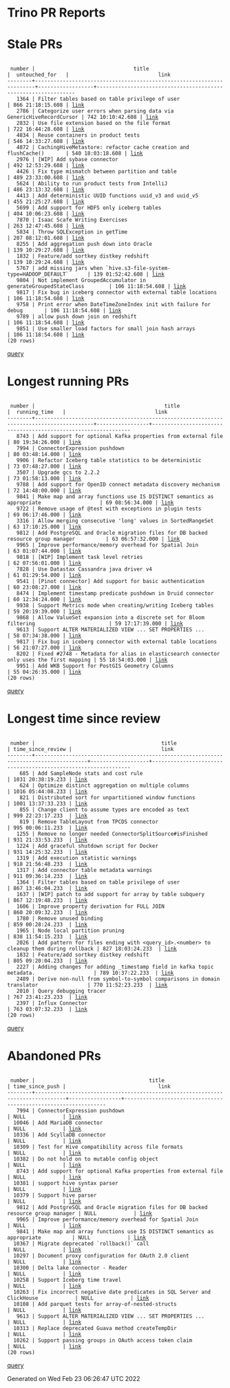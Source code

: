 Trino PR Reports
=======

#  Stale PRs
<pre><code>
 number |                                title                                 |  untouched_for   |                             link                              
--------+----------------------------------------------------------------------+------------------+---------------------------------------------------------------
   1364 | Filter tables based on table privilege of user                       | 866 21:18:15.608 | <a href="https://github.com/trinodb/trino/pull/1364">link</a> 
   2786 | Categorize user errors when parsing data via GenericHiveRecordCursor | 742 10:10:42.608 | <a href="https://github.com/trinodb/trino/pull/2786">link</a> 
   2832 | Use file extension based on the file format                          | 722 16:44:28.608 | <a href="https://github.com/trinodb/trino/pull/2832">link</a> 
   4834 | Reuse containers in product tests                                    | 546 14:33:27.608 | <a href="https://github.com/trinodb/trino/pull/4834">link</a> 
   4872 | CachingHiveMetastore: refactor cache creation and flushCache()       | 540 18:03:18.608 | <a href="https://github.com/trinodb/trino/pull/4872">link</a> 
   2976 | [WIP] Add sybase connector                                           | 492 12:53:29.608 | <a href="https://github.com/trinodb/trino/pull/2976">link</a> 
   4426 | Fix type mismatch between partition and table                        | 489 23:33:00.608 | <a href="https://github.com/trinodb/trino/pull/4426">link</a> 
   5624 | Ability to run product tests from IntelliJ                           | 486 23:13:32.608 | <a href="https://github.com/trinodb/trino/pull/5624">link</a> 
   4413 | Add deterministic UUID functions uuid_v3 and uuid_v5                 | 455 21:25:27.608 | <a href="https://github.com/trinodb/trino/pull/4413">link</a> 
   5699 | Add support for HDFS only iceberg tables                             | 404 10:06:23.608 | <a href="https://github.com/trinodb/trino/pull/5699">link</a> 
   7870 | Isaac Scafe Writing Exercises                                        | 263 12:47:45.608 | <a href="https://github.com/trinodb/trino/pull/7870">link</a> 
   5834 | Throw SQLException in getTime                                        | 207 08:12:01.608 | <a href="https://github.com/trinodb/trino/pull/5834">link</a> 
   8255 | Add aggregation push down into Oracle                                | 139 10:29:27.608 | <a href="https://github.com/trinodb/trino/pull/8255">link</a> 
   1832 | Feature/add sortkey distkey redshift                                 | 139 10:29:24.608 | <a href="https://github.com/trinodb/trino/pull/1832">link</a> 
   5767 | add missing jars when `hive.s3-file-system-type=HADOOP_DEFAULT`      | 139 01:52:42.608 | <a href="https://github.com/trinodb/trino/pull/5767">link</a> 
   9804 | Not implement GroupedAccumulator in generateGroupedStateClass        | 106 11:18:54.608 | <a href="https://github.com/trinodb/trino/pull/9804">link</a> 
   9817 | Fix bug in iceberg connector with external table locations           | 106 11:18:54.608 | <a href="https://github.com/trinodb/trino/pull/9817">link</a> 
   9758 | Print error when DateTimeZoneIndex init with failure for debug       | 106 11:18:54.608 | <a href="https://github.com/trinodb/trino/pull/9758">link</a> 
   9789 | allow push down join on redshift                                     | 106 11:18:54.608 | <a href="https://github.com/trinodb/trino/pull/9789">link</a> 
   9851 | Use smaller load factors for small join hash arrays                  | 106 11:18:54.608 | <a href="https://github.com/trinodb/trino/pull/9851">link</a> 
(20 rows)
</code></pre>
[query](https://github.com/nineinchnick/trino-cicd/blob/e2dcda4ef94115a2e26f4ef1d9da39951ad0c2e8/sql/pr/stale-prs.sql)

#  Longest running PRs
<pre><code>
 number |                                          title                                          |  running_time   |                             link                              
--------+-----------------------------------------------------------------------------------------+-----------------+---------------------------------------------------------------
   8743 | Add support for optional Kafka properties from external file                            | 80 19:34:26.000 | <a href="https://github.com/trinodb/trino/pull/8743">link</a> 
   7994 | ConnectorExpression pushdown                                                            | 80 03:48:14.000 | <a href="https://github.com/trinodb/trino/pull/7994">link</a> 
   9906 | Refactor Iceberg table statistics to be deterministic                                   | 73 07:48:27.000 | <a href="https://github.com/trinodb/trino/pull/9906">link</a> 
   3507 | Upgrade gcs to 2.2.2                                                                    | 73 01:58:13.000 | <a href="https://github.com/trinodb/trino/pull/3507">link</a> 
   9788 | Add support for OpenID connect metadata discovery mechanism                             | 72 14:48:00.000 | <a href="https://github.com/trinodb/trino/pull/9788">link</a> 
   9841 | Make map and array functions use IS DISTINCT semantics as appropriate                   | 69 08:56:34.000 | <a href="https://github.com/trinodb/trino/pull/9841">link</a> 
   9722 | Remove usage of @test with exceptions in plugin tests                                   | 69 06:17:46.000 | <a href="https://github.com/trinodb/trino/pull/9722">link</a> 
   3316 | Allow merging consecutive 'long' values in SortedRangeSet                               | 63 17:10:25.000 | <a href="https://github.com/trinodb/trino/pull/3316">link</a> 
   9812 | Add PostgreSQL and Oracle migration files for DB backed resource group manager          | 63 06:57:32.000 | <a href="https://github.com/trinodb/trino/pull/9812">link</a> 
   9965 | Improve performance/memory overhead for Spatial Join                                    | 63 01:07:44.000 | <a href="https://github.com/trinodb/trino/pull/9965">link</a> 
   9818 | [WIP] Implement task level retries                                                      | 62 07:56:01.000 | <a href="https://github.com/trinodb/trino/pull/9818">link</a> 
   7828 | Use Datastax Cassandra java driver v4                                                   | 61 01:29:54.000 | <a href="https://github.com/trinodb/trino/pull/7828">link</a> 
   9541 | [Pinot connector] Add support for basic authentication                                  | 60 23:08:27.000 | <a href="https://github.com/trinodb/trino/pull/9541">link</a> 
   8474 | Implement timestamp predicate pushdown in Druid connector                               | 60 12:34:24.000 | <a href="https://github.com/trinodb/trino/pull/8474">link</a> 
   9938 | Support Metrics mode when creating/writing Iceberg tables                               | 59 20:19:39.000 | <a href="https://github.com/trinodb/trino/pull/9938">link</a> 
   9868 | Allow ValueSet expansion into a discrete set for Bloom filtering                        | 59 17:17:39.000 | <a href="https://github.com/trinodb/trino/pull/9868">link</a> 
   9613 | Support ALTER MATERIALIZED VIEW ... SET PROPERTIES ...                                  | 58 07:34:38.000 | <a href="https://github.com/trinodb/trino/pull/9613">link</a> 
   9817 | Fix bug in iceberg connector with external table locations                              | 56 21:07:27.000 | <a href="https://github.com/trinodb/trino/pull/9817">link</a> 
   8202 | Fixed #2748 - Metadata for alias in elasticsearch connector only uses the first mapping | 55 18:54:03.000 | <a href="https://github.com/trinodb/trino/pull/8202">link</a> 
   9951 | Add WKB Support for PostGIS Geometry Columns                                            | 55 04:26:35.000 | <a href="https://github.com/trinodb/trino/pull/9951">link</a> 
(20 rows)
</code></pre>
[query](https://github.com/nineinchnick/trino-cicd/blob/e2dcda4ef94115a2e26f4ef1d9da39951ad0c2e8/sql/pr/running-prs.sql)

#  Longest time since review
<pre><code>
 number |                                         title                                         | time_since_review |                             link                              
--------+---------------------------------------------------------------------------------------+-------------------+---------------------------------------------------------------
    685 | Add SampleNode stats and cost rule                                                    | 1031 20:38:19.233 | <a href="https://github.com/trinodb/trino/pull/685">link</a>  
    624 | Optimize distinct aggregation on multiple columns                                     | 1016 05:44:08.233 | <a href="https://github.com/trinodb/trino/pull/624">link</a>  
    821 | Distributed sort for unpartitioned window functions                                   | 1001 13:37:33.233 | <a href="https://github.com/trinodb/trino/pull/821">link</a>  
    855 | Change client to assume types are encoded as text                                     | 999 22:23:17.233  | <a href="https://github.com/trinodb/trino/pull/855">link</a>  
    819 | Remove TableLayout from TPCDS connector                                               | 995 00:06:11.233  | <a href="https://github.com/trinodb/trino/pull/819">link</a>  
   1255 | Remove no longer needed ConnectorSplitSource#isFinished                               | 931 21:33:53.233  | <a href="https://github.com/trinodb/trino/pull/1255">link</a> 
   1224 | Add graceful shutdown script for Docker                                               | 931 14:25:32.233  | <a href="https://github.com/trinodb/trino/pull/1224">link</a> 
   1319 | Add execution statistic warnings                                                      | 918 21:56:48.233  | <a href="https://github.com/trinodb/trino/pull/1319">link</a> 
   1317 | Add connector table metadata warnings                                                 | 911 09:36:14.233  | <a href="https://github.com/trinodb/trino/pull/1317">link</a> 
   1364 | Filter tables based on table privilege of user                                        | 867 13:46:04.233  | <a href="https://github.com/trinodb/trino/pull/1364">link</a> 
   1637 | [WIP] patch to add support for array by table subquery                                | 867 12:19:48.233  | <a href="https://github.com/trinodb/trino/pull/1637">link</a> 
   1606 | Improve property derivation for FULL JOIN                                             | 860 20:09:32.233  | <a href="https://github.com/trinodb/trino/pull/1606">link</a> 
   1780 | Remove unused binding                                                                 | 859 00:28:24.233  | <a href="https://github.com/trinodb/trino/pull/1780">link</a> 
   1965 | Node local partition pruning                                                          | 838 11:54:15.233  | <a href="https://github.com/trinodb/trino/pull/1965">link</a> 
   2026 | Add pattern for files ending with &lt;query_id&gt;.&lt;number&gt; to cleanup them during rollback | 827 18:03:24.233  | <a href="https://github.com/trinodb/trino/pull/2026">link</a> 
   1832 | Feature/add sortkey distkey redshift                                                  | 805 09:20:04.233  | <a href="https://github.com/trinodb/trino/pull/1832">link</a> 
   2227 | Adding changes for adding _timestamp field in kafka topic metadata.                   | 789 10:37:22.233  | <a href="https://github.com/trinodb/trino/pull/2227">link</a> 
   2489 | Derive non-null from symbol-to-symbol comparisons in domain translator                | 770 11:52:23.233  | <a href="https://github.com/trinodb/trino/pull/2489">link</a> 
   2010 | Query debugging tracer                                                                | 767 23:41:23.233  | <a href="https://github.com/trinodb/trino/pull/2010">link</a> 
   2397 | Influx Connector                                                                      | 763 03:07:32.233  | <a href="https://github.com/trinodb/trino/pull/2397">link</a> 
(20 rows)
</code></pre>
[query](https://github.com/nineinchnick/trino-cicd/blob/e2dcda4ef94115a2e26f4ef1d9da39951ad0c2e8/sql/pr/awaiting-review.sql)

#  Abandoned PRs
<pre><code>
 number |                                     title                                      | time_since_push |                              link                              
--------+--------------------------------------------------------------------------------+-----------------+----------------------------------------------------------------
   7994 | ConnectorExpression pushdown                                                   | NULL            | <a href="https://github.com/trinodb/trino/pull/7994">link</a>  
  10046 | Add MariaDB connector                                                          | NULL            | <a href="https://github.com/trinodb/trino/pull/10046">link</a> 
  10336 | Add ScyllaDB connector                                                         | NULL            | <a href="https://github.com/trinodb/trino/pull/10336">link</a> 
  10309 | Test for Hive compatibility across file formats                                | NULL            | <a href="https://github.com/trinodb/trino/pull/10309">link</a> 
  10382 | Do not hold on to mutable config object                                        | NULL            | <a href="https://github.com/trinodb/trino/pull/10382">link</a> 
   8743 | Add support for optional Kafka properties from external file                   | NULL            | <a href="https://github.com/trinodb/trino/pull/8743">link</a>  
  10381 | support hive syntax parser                                                     | NULL            | <a href="https://github.com/trinodb/trino/pull/10381">link</a> 
  10379 | Support hive parser                                                            | NULL            | <a href="https://github.com/trinodb/trino/pull/10379">link</a> 
   9812 | Add PostgreSQL and Oracle migration files for DB backed resource group manager | NULL            | <a href="https://github.com/trinodb/trino/pull/9812">link</a>  
   9965 | Improve performance/memory overhead for Spatial Join                           | NULL            | <a href="https://github.com/trinodb/trino/pull/9965">link</a>  
   9841 | Make map and array functions use IS DISTINCT semantics as appropriate          | NULL            | <a href="https://github.com/trinodb/trino/pull/9841">link</a>  
  10367 | Migrate deprecated `rollback()` call                                           | NULL            | <a href="https://github.com/trinodb/trino/pull/10367">link</a> 
  10297 | Document proxy configuration for OAuth 2.0 client                              | NULL            | <a href="https://github.com/trinodb/trino/pull/10297">link</a> 
  10300 | Delta lake connector - Reader                                                  | NULL            | <a href="https://github.com/trinodb/trino/pull/10300">link</a> 
  10258 | Support Iceberg time travel                                                    | NULL            | <a href="https://github.com/trinodb/trino/pull/10258">link</a> 
  10263 | Fix incorrect negative date predicates in SQL Server and ClickHouse            | NULL            | <a href="https://github.com/trinodb/trino/pull/10263">link</a> 
  10108 | Add parquet tests for array-of-nested-structs                                  | NULL            | <a href="https://github.com/trinodb/trino/pull/10108">link</a> 
   9613 | Support ALTER MATERIALIZED VIEW ... SET PROPERTIES ...                         | NULL            | <a href="https://github.com/trinodb/trino/pull/9613">link</a>  
  10313 | Replace deprecated Guava method createTempDir                                  | NULL            | <a href="https://github.com/trinodb/trino/pull/10313">link</a> 
  10262 | Support passing groups in OAuth access token claim                             | NULL            | <a href="https://github.com/trinodb/trino/pull/10262">link</a> 
(20 rows)
</code></pre>
[query](https://github.com/nineinchnick/trino-cicd/blob/e2dcda4ef94115a2e26f4ef1d9da39951ad0c2e8/sql/pr/abandoned-prs.sql)

Generated on Wed Feb 23 06:26:47 UTC 2022

